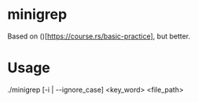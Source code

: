 # minigrep
Based on ()[https://course.rs/basic-practice], but better.

# Usage
./minigrep [-i | --ignore_case] <key_word> <file_path>
